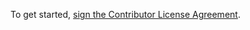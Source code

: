 To get started, <a href="https://www.clahub.com/agreements/lanl/Multi-BGK">sign the Contributor License Agreement</a>.
